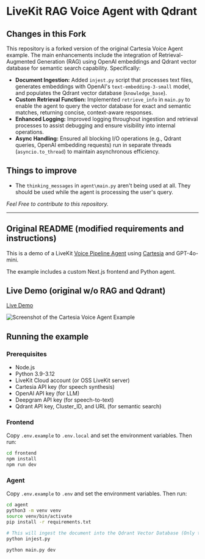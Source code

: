 # LiveKit RAG Voice Agent with Qdrant

## Changes in this Fork

This repository is a forked version of the original Cartesia Voice Agent example. The main enhancements include the integration of Retrieval-Augmented Generation (RAG) using OpenAI embeddings and Qdrant vector database for semantic search capability. Specifically:

- **Document Ingestion:** Added `injest.py` script that processes text files, generates embeddings with OpenAI's `text-embedding-3-small` model, and populates the Qdrant vector database (`knowledge_base`).
- **Custom Retrieval Function:** Implemented `retrieve_info` in `main.py` to enable the agent to query the vector database for exact and semantic matches, returning concise, context-aware responses.
- **Enhanced Logging:** Improved logging throughout ingestion and retrieval processes to assist debugging and ensure visibility into internal operations.
- **Async Handling:** Ensured all blocking I/O operations (e.g., Qdrant queries, OpenAI embedding requests) run in separate threads (`asyncio.to_thread`) to maintain asynchronous efficiency.

## Things to improve

- The `thinking_messages` in `agent\main.py` aren't being used at all. They should be used while the agent is processing the user's query.

*Feel Free to contribute to this repository.*

---

## Original README (modified requirements and instructions)

This is a demo of a LiveKit [Voice Pipeline Agent](https://docs.livekit.io/agents/voice-agent/voice-pipeline/) using [Cartesia](https://www.cartesia.ai/) and GPT-4o-mini.

The example includes a custom Next.js frontend and Python agent.

## Live Demo (original w/o RAG and Qdrant)

[Live Demo](https://cartesia-assistant.vercel.app/)

![Screenshot of the Cartesia Voice Agent Example](.github/screenshot.png)

## Running the example

### Prerequisites

- Node.js
- Python 3.9-3.12
- LiveKit Cloud account (or OSS LiveKit server)
- Cartesia API key (for speech synthesis)
- OpenAI API key (for LLM)
- Deepgram API key (for speech-to-text)
- Qdrant API key, Cluster_ID, and URL (for semantic search)

### Frontend

Copy `.env.example` to `.env.local` and set the environment variables. Then run:

```bash
cd frontend
npm install
npm run dev
```

### Agent

Copy `.env.example` to `.env` and set the environment variables. Then run:

```bash
cd agent
python3 -m venv venv
source venv/bin/activate
pip install -r requirements.txt

# This will ingest the document into the Qdrant Vector Database (Only to Run Once)
python injest.py

python main.py dev
```

